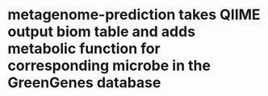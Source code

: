# metagenome-prediction takes QIIME output biom table and adds metabolic function for corresponding microbe in the GreenGenes database
